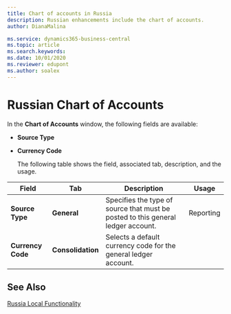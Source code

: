 ```yaml
---
title: Chart of accounts in Russia
description: Russian enhancements include the chart of accounts.
author: DianaMalina

ms.service: dynamics365-business-central
ms.topic: article
ms.search.keywords:
ms.date: 10/01/2020
ms.reviewer: edupont
ms.author: soalex
---
```


# Russian Chart of Accounts

In the **Chart of Accounts** window, the following fields are available: 

- **Source Type**

- **Currency Code**

  The following table shows the field, associated tab, description, and the usage.

| Field             | Tab               | Description            | Usage    |
| ----------------- | ----------------- | ---------------------- |--------- |
| **Source Type**   | **General**       | Specifies the type of source that must be posted to this general ledger account. | Reporting |
| **Currency Code** | **Consolidation** | Selects a default currency code for the general ledger account. |           |

## See Also

[Russia Local Functionality](russia-local-functionality.md)  
